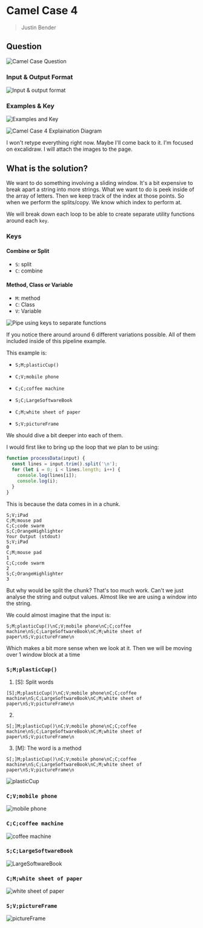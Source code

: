 # Camel Case 4

> Justin Bender

## Question

![Camel Case Question](./hacker_img/camel_case_4/camel_case_4_question.png)

### Input & Output Format

![Input & output format](./hacker_img/camel_case_4/camel_case_4_input_output_format.png)

### Examples & Key

![Examples and Key](./hacker_img/camel_case_4/camel_case_4_examples_key.png)


![Camel Case 4 Explaination Diagram](./hacker_img/camel_case_4/camel_case_4.png)

I won't retype everything right now. Maybe I'll come back to it. I'm
focused on excalidraw. I will attach the images to the page.

## What is the solution?

We want to do something involving a sliding window. It's a bit expensive
to break apart a string into more strings. What we want to do is peek
inside of the array of letters. Then we keep track of the index at those
points. So when we perform the splits/copy. We know which index to
perform at.

We will break down each loop to be able to create separate utility
functions around each `key`.

### Keys

#### Combine or Split

* `S`: split
* `C`: combine

#### Method, Class or Variable

* `M`: method
* `C`: Class
* `V`: Variable


![Pipe using keys to separate functions](./hacker_img/camel_case_4/camel_case_4_pipeline_character.png)

If you notice there around around 6 different variations possible. All
of them included inside of this pipeline example.

This example is:

* `S;M;plasticCup()`

* `C;V;mobile phone`

* `C;C;coffee machine`

* `S;C;LargeSoftwareBook`

* `C;M;white sheet of paper`

* `S;V;pictureFrame`

We should dive a bit deeper into each of them.

I would first like to bring up the loop that we plan to be using:

```javascript
function processData(input) {
  const lines = input.trim().split('\n');
  for (let i = 0; i < lines.length; i++) {
    console.log(lines[i]);
    console.log(i);
  }
}
```

This is because the data comes in in a chunk.

```
S;V;iPad
C;M;mouse pad
C;C;code swarm
S;C;OrangeHighlighter
Your Output (stdout)
S;V;iPad
0
C;M;mouse pad
1
C;C;code swarm
2
S;C;OrangeHighlighter
3
```

But why would be split the chunk? That's too much work. Can't we just
analyse the string and output values. Almost like we are using a window
into the string.

We could almost imagine that the input is:

```
S;M;plasticCup()\nC;V;mobile phone\nC;C;coffee machine\nS;C;LargeSoftwareBook\nC;M;white sheet of paper\nS;V;pictureFrame\n
```

Which makes a bit more sense when we look at it. Then we will be moving
over 1 window block at a time

### `S;M;plasticCup()`

1) [S]: Split words

```
[S];M;plasticCup()\nC;V;mobile phone\nC;C;coffee machine\nS;C;LargeSoftwareBook\nC;M;white sheet of paper\nS;V;pictureFrame\n
```

2) [;]: filler

```
S[;]M;plasticCup()\nC;V;mobile phone\nC;C;coffee machine\nS;C;LargeSoftwareBook\nC;M;white sheet of paper\nS;V;pictureFrame\n
```

3) [M]: The word is a method

```
S[;]M;plasticCup()\nC;V;mobile phone\nC;C;coffee machine\nS;C;LargeSoftwareBook\nC;M;white sheet of paper\nS;V;pictureFrame\n
```

![plasticCup](./hacker_img/camel_case_4/camel_case_4_s_m_plasticcup.png)

### `C;V;mobile phone`

![mobile phone](./hacker_img/camel_case_4/camel_case_4_c_v_mobile_phone.png)

### `C;C;coffee machine`

![coffee machine](./hacker_img/camel_case_4/camel_case_4_c_c_coffee_machine.png)

### `S;C;LargeSoftwareBook`

![LargeSoftwareBook](./hacker_img/camel_case_4/camel_case_4_s_c_LargeSoftwareBook.png)

### `C;M;white sheet of paper`

![white sheet of paper](./hacker_img/camel_case_4/camel_case_4_c_m_white_sheet_of_paper.png)

### `S;V;pictureFrame`

![pictureFrame](./hacker_img/camel_case_4/camel_case_4_s_v_pictureFrame.png)



